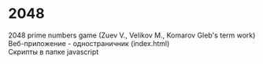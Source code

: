 # 2048
2048 prime numbers game (Zuev V., Velikov M., Komarov Gleb's term work) <br>
Веб-приложение - одностраничник (index.html) <br>
Скрипты в папке javascript
